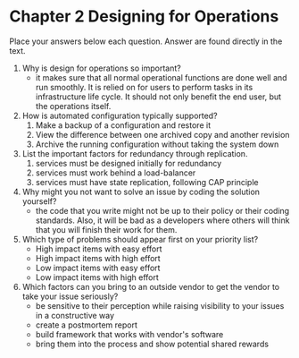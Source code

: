 # Chapter 2 Designing for Operations

Place your answers below each question.  Answer are found directly in the text.

1. Why is design for operations so important?
    - it makes sure that all normal operational functions are done well and run smoothly. It is relied on for users to perform tasks in its infrastructure life cycle. It should not only benefit the end user, but the operations itself.
2. How is automated configuration typically supported?
    1. Make a backup of a configuration and restore it
    2. View the difference between one archived copy and another revision
    3. Archive the running configuration without taking the system down
3. List the important factors for redundancy through replication.
    1. services must be designed initially for redundancy
    2. services must work behind a load-balancer
    3. services must have state replication, following CAP principle
4. Why might you not want to solve an issue by coding the solution yourself?
    - the code that you write might not be up to their policy or their coding standards. Also, it will be bad as a developers where others will think that you will finish their work for them.
5. Which type of problems should appear first on your priority list?
    - High impact items with easy effort
    - High impact items with high effort
    - Low impact items with easy effort
    - Low impact items with high effort
6. Which factors can you bring to an outside vendor to get the vendor to take your issue seriously?
    - be sensitive to their perception while raising visibility to your issues in a constructive way
    - create a postmortem report
    - build framework that works with vendor's software
    - bring them into the process and show potential shared rewards
